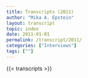```yaml
---
title: Transcripts (2011)
author: "Mika A. Epstein"
layout: transcript
topic: index
date: 2011-01-01
permalink: /transcript/2011/
categories: ["Interviews"]
tags: [""]
---
```


{{< transcripts >}}